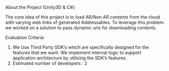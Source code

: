  About the Project (Unity3D & C#):

The core idea of this project is to load AR/Non AR contents from the cloud with varying web links of generated Addressables. To leverage this problem we worked on a solution to pass dynamic urls for downloading contents.

Evaluation Criteria:

1. We Use Third Party SDK’s which are specifically designed for the features that we want. We implement internal logic to support application architecture by utilizing the SDK’s features.
2. Estimated number of developers : 2

